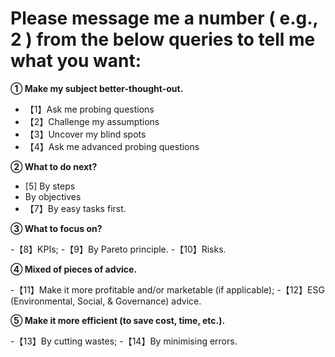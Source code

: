 # Please message me a number ( e.g., 2 ) from the below queries to tell me what you want:

**① Make my subject better-thought-out.**

- 【1】Ask me probing questions
- 【2】Challenge my assumptions
- 【3】Uncover my blind spots
- 【4】Ask me advanced probing questions

**② What to do next?**

- [5] By steps
- By objectives
- 【7】By easy tasks first.

**③ What to focus on?**

  -【8】KPIs;
  -【9】By Pareto principle.
  -【10】Risks.

**④ Mixed of pieces of advice.**

  -【11】Make it more profitable and/or marketable (if applicable);
  -【12】ESG (Environmental, Social, & Governance) advice.

**⑤ Make it more efficient (to save cost, time, etc.).**

  -【13】By cutting wastes;
  -【14】By minimising errors.
